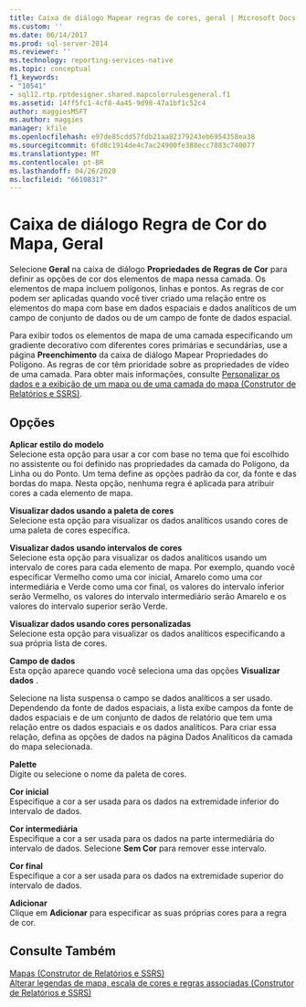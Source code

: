 ```yaml
---
title: Caixa de diálogo Mapear regras de cores, geral | Microsoft Docs
ms.custom: ''
ms.date: 06/14/2017
ms.prod: sql-server-2014
ms.reviewer: ''
ms.technology: reporting-services-native
ms.topic: conceptual
f1_keywords:
- "10541"
- sql12.rtp.rptdesigner.shared.mapcolorrulesgeneral.f1
ms.assetid: 14ff5fc1-4cf8-4a45-9d98-47a1bf1c52c4
author: maggiesMSFT
ms.author: maggies
manager: kfile
ms.openlocfilehash: e97de85cdd57fdb21aa82379243eb6954358ea38
ms.sourcegitcommit: 6fd8c1914de4c7ac24900fe388ecc7883c740077
ms.translationtype: MT
ms.contentlocale: pt-BR
ms.lasthandoff: 04/26/2020
ms.locfileid: "66108317"
---
```

# <a name="map-color-rules-dialog-box-general"></a>Caixa de diálogo Regra de Cor do Mapa, Geral
  Selecione **Geral** na caixa de diálogo **Propriedades de Regras de Cor** para definir as opções de cor dos elementos de mapa nessa camada. Os elementos de mapa incluem polígonos, linhas e pontos. As regras de cor podem ser aplicadas quando você tiver criado uma relação entre os elementos do mapa com base em dados espaciais e dados analíticos de um campo de conjunto de dados ou de um campo de fonte de dados espacial.  
  
 Para exibir todos os elementos de mapa de uma camada especificando um gradiente decorativo com diferentes cores primárias e secundárias, use a página **Preenchimento** da caixa de diálogo Mapear Propriedades do Polígono. As regras de cor têm prioridade sobre as propriedades de vídeo de uma camada. Para obter mais informações, consulte [Personalizar os dados e a exibição de um mapa ou de uma camada do mapa &#40;Construtor de Relatórios e SSRS&#41;](report-design/customize-the-data-and-display-of-a-map-or-map-layer-report-builder-and-ssrs.md).  
  
## <a name="options"></a>Opções  
 **Aplicar estilo do modelo**  
 Selecione esta opção para usar a cor com base no tema que foi escolhido no assistente ou foi definido nas propriedades da camada do Polígono, da Linha ou do Ponto. Um tema define as opções padrão da cor, da fonte e das bordas do mapa. Nesta opção, nenhuma regra é aplicada para atribuir cores a cada elemento de mapa.  
  
 **Visualizar dados usando a paleta de cores**  
 Selecione esta opção para visualizar os dados analíticos usando cores de uma paleta de cores específica.  
  
 **Visualizar dados usando intervalos de cores**  
 Selecione esta opção para visualizar os dados analíticos usando um intervalo de cores para cada elemento de mapa. Por exemplo, quando você especificar Vermelho como uma cor inicial, Amarelo como uma cor intermediária e Verde como uma cor final, os valores do intervalo inferior serão Vermelho, os valores do intervalo intermediário serão Amarelo e os valores do intervalo superior serão Verde.  
  
 **Visualizar dados usando cores personalizadas**  
 Selecione esta opção para visualizar os dados analíticos especificando a sua própria lista de cores.  
  
 **Campo de dados**  
 Esta opção aparece quando você seleciona uma das opções **Visualizar dados** .  
  
 Selecione na lista suspensa o campo se dados analíticos a ser usado. Dependendo da fonte de dados espaciais, a lista exibe campos da fonte de dados espaciais e de um conjunto de dados de relatório que tem uma relação entre os dados espaciais e os dados analíticos. Para criar essa relação, defina as opções de dados na página Dados Analíticos da camada do mapa selecionada.  
  
 **Palette**  
 Digite ou selecione o nome da paleta de cores.  
  
 **Cor inicial**  
 Especifique a cor a ser usada para os dados na extremidade inferior do intervalo de dados.  
  
 **Cor intermediária**  
 Especifique a cor a ser usada para os dados na parte intermediária do intervalo de dados. Selecione **Sem Cor** para remover esse intervalo.  
  
 **Cor final**  
 Especifique a cor a ser usada para os dados na extremidade superior do intervalo de dados.  
  
 **Adicionar**  
 Clique em **Adicionar** para especificar as suas próprias cores para a regra de cor.  
  
## <a name="see-also"></a>Consulte Também  
 [Mapas &#40;Construtor de Relatórios e SSRS&#41;](report-design/maps-report-builder-and-ssrs.md)   
 [Alterar legendas de mapa, escala de cores e regras associadas &#40;Construtor de Relatórios e SSRS&#41;](report-design/change-map-legends-color-scale-and-associated-rules-report-builder-and-ssrs.md)  
  
  
